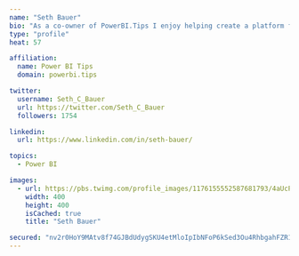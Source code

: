 ```yaml
---
name: "Seth Bauer"
bio: "As a co-owner of PowerBI.Tips I enjoy helping create a platform for new and advanced users alike to learn and expand their skills and get the most out of Power BI."
type: "profile"
heat: 57

affiliation:
  name: Power BI Tips
  domain: powerbi.tips

twitter:
  username: Seth_C_Bauer
  url: https://twitter.com/Seth_C_Bauer
  followers: 1754

linkedin:
  url: https://www.linkedin.com/in/seth-bauer/

topics:
  - Power BI

images:
  - url: https://pbs.twimg.com/profile_images/1176155552587681793/4aUcPKoe_400x400.jpg
    width: 400
    height: 400
    isCached: true
    title: "Seth Bauer"

secured: "nv2r0HoY9MAtv8f74GJBdUdygSKU4etMloIpIbNFoP6kSed3Ou4RhbgahFZR1w08aJTmyG761y1MKDKjdiCwMbDIS43wOroTlo9ndCGZzytI1sqUz/cOaEfHIui1jf9MDy243AYXRe3BymFZobcoxGf3TPCwR0Mv3Srplr0kb61SJIF1A4H55LaECAEtjasGmE+ASzrra7KYxZkGMEIQr7NDKHnC4RQzTBGcMcPJEsjcYbwzqJhZYjBNW7vbG3RZ2aE8oR3z/NEuMCI3AT3mtw1zE5qnYkCuh3txg4Aii5L3Baj1Gb1dc0AzkmYQi5w0Y8iouRAj153DEZlskRopmM4mvZ6cm4MJEpL7yX4N1mbiFyGZztR124jbdrK060/xGloHYXveGaVLZTjLRN+0SfKAuyQp8yYJCAs/J9yJ+n8=;i1fl8WJasfHBKVsql61D4g=="
---
```


